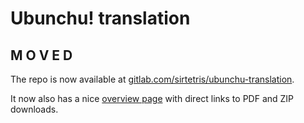 Ubunchu! translation
====================

M O V E D
---------
The repo is now available at [gitlab.com/sirtetris/ubunchu-translation](https://gitlab.com/sirtetris/ubunchu-translation).

It now also has a nice [overview page](https://sirtetris.gitlab.io/ubunchu-translation/) with direct links to PDF and ZIP downloads.
